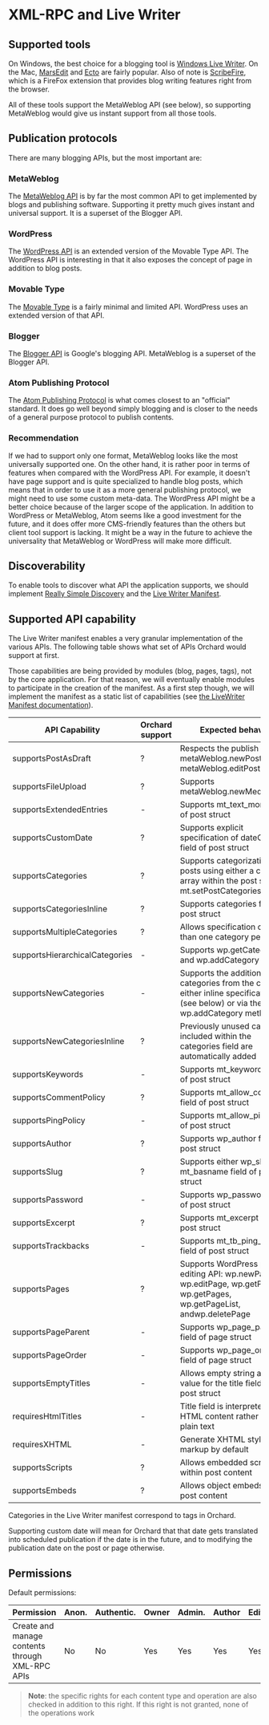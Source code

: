 XML-RPC and Live Writer
=======================

## Supported tools

On Windows, the best choice for a blogging tool is [Windows Live Writer](http://windowslivewriter.spaces.live.com). On the Mac, [MarsEdit](http://www.red-sweater.com/marsedit/) and [Ecto](http://illuminex.com/ecto/) are fairly popular. Also of note is [ScribeFire](http://www.scribefire.com/), which is a FireFox extension that provides blog writing features right from the browser.

All of these tools support the MetaWeblog API (see below), so supporting MetaWeblog would give us instant support from all those tools.

## Publication protocols

There are many blogging APIs, but the most important are:

### MetaWeblog

The [MetaWeblog API](http://www.xmlrpc.com/metaWeblogApi) is by far the most common API to get implemented by blogs and publishing software. Supporting it pretty much gives instant and universal support. It is a superset of the Blogger API.

### WordPress

The [WordPress API](http://codex.wordpress.org/XML-RPC_wp) is an extended version of the Movable Type API. The WordPress API is interesting in that it also exposes the concept of page in addition to blog posts.

### Movable Type

The [Movable Type](http://www.sixapart.com/developers/xmlrpc/movable_type_api/) is a fairly minimal and limited API. WordPress uses an extended version of that API.

### Blogger

The [Blogger API](http://code.google.com/apis/blogger/docs/2.0/developers_guide_protocol.html) is Google's blogging API. MetaWeblog is a superset of the Blogger API.

### Atom Publishing Protocol

The [Atom Publishing Protocol](http://www.atomenabled.org/developers/protocol/atom-protocol-spec.php) is what comes closest to an "official" standard. It does go well beyond simply blogging and is closer to the needs of a general purpose protocol to publish contents.

### Recommendation

If we had to support only one format, MetaWeblog looks like the most universally supported one. On the other hand, it is rather poor in terms of features when compared with the WordPress API. For example, it doesn't have page support and is quite specialized to handle blog posts, which means that in order to use it as a more general publishing protocol, we might need to use some custom meta-data. The WordPress API might be a better choice because of the larger scope of the application. In addition to WordPress or MetaWeblog, Atom seems like a good investment for the future, and it does offer more CMS-friendly features than the others but client tool support is lacking. It might be a way in the future to achieve the universality that MetaWeblog or WordPress will make more difficult.

## Discoverability

To enable tools to discover what API the application supports, we should implement [Really Simple Discovery](http://tales.phrasewise.com/rfc/rsd) and the [Live Writer Manifest](http://msdn.microsoft.com/en-us/library/bb463260.aspx).

## Supported API capability

The Live Writer manifest enables a very granular implementation of the various APIs. The following table shows what set of APIs Orchard would support at first.

Those capabilities are being provided by modules (blog, pages, tags), not by the core application. For that reason, we will eventually enable modules to participate in the creation of the manifest. As a first step though, we will implement the manifest as a static list of capabilities (see [the LiveWriter Manifest documentation](http://msdn.microsoft.com/en-us/library/bb463260.aspx)).

API Capability                 | Orchard support | Expected behavior
------------------------------ | --------------- | -----------------------------------------------------------------------------
supportsPostAsDraft            | ?               | Respects the publish flag on metaWeblog.newPost and metaWeblog.editPost calls
supportsFileUpload             | ?               | Supports metaWeblog.newMediaObject
supportsExtendedEntries        | -               | Supports mt_text_more field of post struct
supportsCustomDate             | ?               | Supports explicit specification of dateCreated field of post struct
supportsCategories             | ?               | Supports categorization of posts using either a category array within the post struct or mt.setPostCategories
supportsCategoriesInline       | ?               | Supports categories field of post struct
supportsMultipleCategories     | ?               | Allows specification of more than one category per post
supportsHierarchicalCategories | -               | Supports wp.getCategories and wp.addCategory
supportsNewCategories          | -               | Supports the addition of new categories from the client via either inline specification (see below) or via the wp.addCategory method
supportsNewCategoriesInline    | ?               | Previously unused categories included within the categories field are automatically added
supportsKeywords               | -               | Supports mt_keywords field of post struct
supportsCommentPolicy          | ?               | Supports mt_allow_comments field of post struct
supportsPingPolicy             | -               | Supports mt_allow_pings field of post struct
supportsAuthor                 | ?               | Supports wp_author field of post struct
supportsSlug                   | ?               | Supports either wp_slug or mt_basname field of post struct
supportsPassword               | -               | Supports wp_password field of post struct
supportsExcerpt                | ?               | Supports mt_excerpt field of post struct
supportsTrackbacks             | -               | Supports mt_tb_ping_urls field of post struct
supportsPages                  | ?               | Supports WordPress page editing API: wp.newPage, wp.editPage, wp.getPage, wp.getPages, wp.getPageList, andwp.deletePage
supportsPageParent             | -               | Supports wp_page_parent_id field of page struct
supportsPageOrder              | -               | Supports wp_page_order field of page struct
supportsEmptyTitles            | -               | Allows empty string as a valid value for the title field of the post struct
requiresHtmlTitles             | -               | Title field is interpreted as HTML content rather than plain text
requiresXHTML                  | -               | Generate XHTML style markup by default
supportsScripts                | ?               | Allows embedded script within post content
supportsEmbeds                 | ?               | Allows object embeds within post content

Categories in the Live Writer manifest correspond to tags in Orchard.

Supporting custom date will mean for Orchard that that date gets translated into scheduled publication if the date is in the future, and to modifying the publication date on the post or page otherwise.

## Permissions

Default permissions:

Permission                                      | Anon. | Authentic. | Owner | Admin. | Author | Editor
----------------------------------------------- | ----- | ---------- | ----- | ------ | ------ | ------
Create and manage contents through XML-RPC APIs | No    | No         | Yes   | Yes    | Yes    | Yes

> **Note**: the specific rights for each content type and operation are also checked in addition to this right. If this right is not granted, none of the operations work
